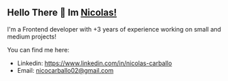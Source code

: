 ## Hello There 👋 Im [Nicolas!](https://www.linkedin.com/in/nicolas-carballo)
I'm a Frontend developer with +3 years of experience working on small and medium projects!

You can find me here:
- Linkedin: https://www.linkedin.com/in/nicolas-carballo
- Email: nicocarballo02@gmail.com
